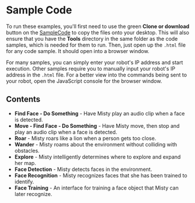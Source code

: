 # Sample Code

To run these examples, you'll first need to use the green __Clone or download__ button on the [SampleCode](https://github.com/MistyCommunity/SampleCode) to copy the files onto your desktop. This will also ensure that you have the **Tools** directory in the same folder as the code samples, which is needed for them to run. Then, just open up the `.html` file for any code sample. It should open into a browser window.

For many samples, you can simply enter your robot's IP address and start execution. Other samples require you to manually input your robot's IP address in the `.html` file. For a better view into the commands being sent to your robot, open the JavaScript console for the browser window.

## Contents

* __Find Face - Do Something__ - Have Misty play an audio clip when a face is detected.
* __Move - Find Face - Do Something__ - Have Misty move, then stop and play an audio clip when a face is detected.
* __Roar__ - Misty roars like a lion when a person gets too close.
* __Wander__ - Misty roams about the environment without colliding with obstacles.
* __Explore__ - Misty intelligently determines where to explore and expand her map.
* __Face Detection__ - Misty detects faces in the environment.
* __Face Recognition__ - Misty recognizes faces that she has been trained to identify.
* __Face Training__ - An interface for training a face object that Misty can later recognize.